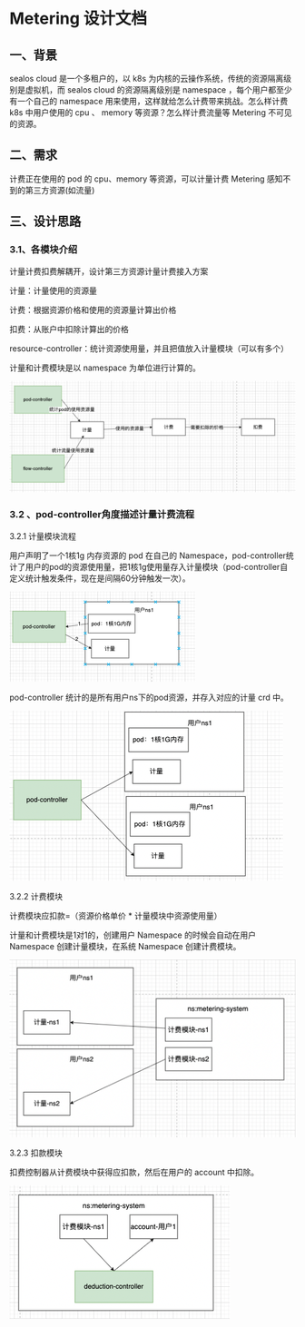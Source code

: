 # Metering 设计文档

## **一、背景**

sealos cloud  是一个多租户的，以 k8s 为内核的云操作系统，传统的资源隔离级别是虚拟机，而 sealos cloud  的资源隔离级别是 namespace ，每个用户都至少有一个自己的 namespace  用来使用，这样就给怎么计费带来挑战。怎么样计费 k8s 中用户使用的 cpu 、 memory 等资源？怎么样计费流量等  Metering 不可见的资源。

## 二、需求

计费正在使用的 pod 的 cpu、memory 等资源，可以计量计费 Metering 感知不到的第三方资源(如流量)

## 三、设计思路

### 3.1、各模块介绍

计量计费扣费解耦开，设计第三方资源计量计费接入方案

计量：计量使用的资源量

计费：根据资源价格和使用的资源量计算出价格

扣费：从账户中扣除计算出的价格

resource-controller：统计资源使用量，并且把值放入计量模块（可以有多个）

计量和计费模块是以 namespace 为单位进行计算的。

![](../../../img/metering/design-1.png)

### 3.2 、pod-controller角度描述计量计费流程

3.2.1 计量模块流程

用户声明了一个1核1g 内存资源的 pod 在自己的 Namespace，pod-controller统计了用户的pod的资源使用量，把1核1g使用量存入计量模块（pod-controller自定义统计触发条件，现在是间隔60分钟触发一次）。

![](../../../img/metering/design-2.png)

pod-controller 统计的是所有用户ns下的pod资源，并存入对应的计量 crd 中。

![](../../../img/metering/design-3.png)

3.2.2 计费模块

计费模块应扣款=（资源价格单价 * 计量模块中资源使用量）

计量和计费模块是1对1的，创建用户 Namespace 的时候会自动在用户 Namespace 创建计量模块，在系统 Namespace 创建计费模块。

![](../../../img/metering/design-4.png)

3.2.3 扣款模块

扣费控制器从计费模块中获得应扣款，然后在用户的 account 中扣除。

![](../../../img/metering/design-5.png)